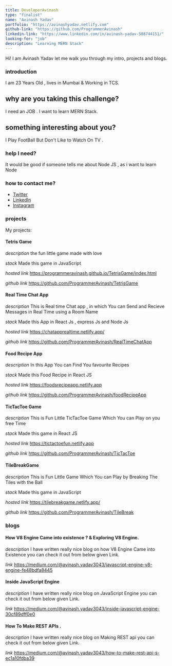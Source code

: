 ```yaml
---
title: DeveloperAvinash
type: "finalist"
name: "Avinash Yadav"
portfolio: "https://avinashyadav.netlify.com"
github-link: "https://github.com/ProgrammerAvinash"
linkedin-link: "https://www.linkedin.com/in/avinash-yadav-588744151/"
looking-for: "job"
description: "Learning MERN Stack"
---
```


Hi! I am Avinash Yadav let me walk you through my intro, projects and blogs.

### introduction

I am 23 Years Old , lives in Mumbai & Working in TCS.

## why are you taking this challenge?

I need an JOB . 
I want to learn MERN Stack.

## something interesting about you?

I Play FootBall But Don't Like to Watch On TV .

### help I need?

It would be good if someone tells me about Node JS , as i want to learn Node 

### how to contact me?

- [Twitter](https://twitter.com/Aviyadav25/)
- [LinkedIn](https://www.linkedin.com/in/avinash-yadav-588744151/)
- [Instagram](https://www.instagram.com/avi_nash_yadav/)

### projects

My projects:

#### Tetris Game

_description_ the fun little game made with love 

_stack_ Made this game in JavaScript

_hosted link_ https://programmeravinash.github.io/TetrisGame/index.html

_github link_ https://github.com/ProgrammerAvinash/TetrisGame

#### Real Time Chat App

_description_ This is Real time Chat app , in which You can Send and Recieve Messages in Real Time using a Room Name

_stack_ Made this App in React Js , express Js and Node Js

_hosted link_ https://chatapprealtime.netlify.app/

_github link_ https://github.com/ProgrammerAvinash/RealTimeChatApp

#### Food Recipe App

_description_ In this App You can Find You favourite Recipes 

_stack_  Made this Food Recipe in React JS

_hosted link_ https://foodsrecipeapp.netlify.app

_github link_ https://github.com/ProgrammerAvinash/foodRecipeApp

#### TicTacToe Game

_description_ This is Fun Little TicTacToe Game Which You can Play on you free Time

_stack_  Made this game in React JS 

_hosted link_ https://tictactoefun.netlify.app

_github link_ https://github.com/ProgrammerAvinash/TicTacToe

#### TileBreakGame

_description_ This is Fun Little Game Which You can Play by Breaking The Tiles with the Ball

_stack_  Made this game in JavaScript 

_hosted link_ https://tilebreakgame.netlify.app/

_github link_ https://github.com/ProgrammerAvinash/TileBreak


### blogs


#### How V8 Engine Came into existence ? & Exploring V8 Engine.

_description_ I have written really nice blog on how V8 Engine Came into Existence you can check it out from below given Link.

_link_ https://medium.com/@avinash.yadav3043/javascript-engine-v8-engine-fe48bdfa8445


#### Inside JavaScript Engine


_description_ I have written really nice blog on JavaScript Engine you can check it out from below given Link.

_link_ https://medium.com/@avinash.yadav3043/inside-javascript-engine-30cf89dff0e0

#### How To Make REST APIs .


_description_ I have written really nice blog on Making REST api you can check it out from below given Link.

_link_ https://medium.com/@avinash.yadav3043/how-to-make-rest-api-s-ec1a10fdba39
